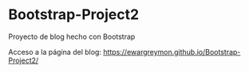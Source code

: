 # Bootstrap-Project2
Proyecto de blog hecho con Bootstrap

Acceso a la página del blog: https://ewargreymon.github.io/Bootstrap-Project2/
